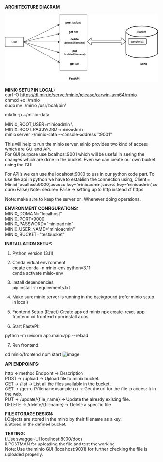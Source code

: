 **ARCHITECTURE DIAGRAM**




![MinIO + FastAPI Architecture](minio_architecture.jpg)

**MINIO SETUP IN LOCAL:** <br>
curl -O https://dl.min.io/server/minio/release/darwin-arm64/minio <br>
chmod +x ./minio <br>
sudo mv ./minio /usr/local/bin/  <br>

mkdir -p ~/minio-data  

MINIO_ROOT_USER=minioadmin \   
MINIO_ROOT_PASSWORD=minioadmin \
minio server ~/minio-data --console-address ":9001"

This will help to run the minio server. 
minio provides two kind of access which are GUI and API. <br>
For GUI purpose use localhost:9001 which will be useful in seeing the changes which are done in the bucket. Even we can create our own bucket using the GUI.

For API’s we can use the localhost:9000 to use in our python code part. 
To use the api in python we have to establish the connection using,
Client = Minio(‘localhost:9000’,access_key=’minioadmin’,secret_key=’minioadmin’,secure=False)
Note: secure= False -> setting up to http instead of https 

Note: make sure to keep the server on. Whenever doing operations.

**ENVIRONMENT CONFIGURATIONS:** <br>
MINIO_DOMAIN="localhost" <br>
MINIO_PORT=9000 <br>
MINIO_PASSWORD="minioadmin" <br>
MINIO_USER_NAME="minioadmin" <br>
MINIO_BUCKET="testbucket" <br>


**INSTALLATION SETUP:** <br>
1.	Python version (3.11) 

2.	Conda virtual environment <br>
create conda -n minio-env python=3.11 <br>
conda activate minio-env 

3.	Install dependencies <br>
pip install -r requirements.txt

4.	Make sure minio server is running in the background (refer minio setup in local)

5.	Frontend Setup (React)
Create app
cd minio
npx create-react-app frontend
cd frontend
npm install axios

6.	Start FastAPI:

python -m uvicorn app.main:app --reload

7.	Run frontend: 

cd minio/frontend
npm start
<img width="468" height="253" alt="image" src="https://github.com/user-attachments/assets/9ddde365-a9f2-4cac-9786-a4a9843f58a1" />


**API ENDPOINTS:**

http -> method	Endpoint ->	Description <br>
POST	-> /upload ->	Upload file to minio bucket. <br>
GET ->	/list ->	List all the files available in the bucket. <br>
GET ->	/get-url?filename=sample.txt -> Get the url for the file to access it in the web. <br>
PUT -> /update/{file_name} -> Update the already existing file. <br>
DELETE	-> /delete/{filename}	-> Delete a specific file <br>

**FILE STORAGE DESIGN:**<br>
i.Objects are stored in the minio by their filename as a key.<br>
ii.Stored in the defined bucket. 

**TESTING:** <br>
i.Use swagger-UI localhost:8000/docs <br>
ii.POSTMAN for uploading the file and test the working. <br>
Note: Use the minio GUI (localhost:9001) for further checking the file is uploaded properly. 
